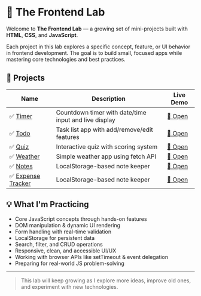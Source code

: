 # 🧪 The Frontend Lab

Welcome to **The Frontend Lab** — a growing set of mini-projects built with **HTML**, **CSS**, and **JavaScript**.

Each project in this lab explores a specific concept, feature, or UI behavior in frontend development. The goal is to build small, focused apps while mastering core technologies and best practices.

## 🔧 Projects

| Name   | Description | Live Demo |
|--------|-------------|-----------|
| ✅ [Timer](https://hawaleshailesh004.github.io/The-Frontend-Lab/Timer/)   | Countdown timer with date/time input and live display | [🔗 Open](https://hawaleshailesh004.github.io/The-Frontend-Lab/Timer/) |
| ✅ [Todo](https://hawaleshailesh004.github.io/The-Frontend-Lab/Todo/)    | Task list app with add/remove/edit features | [🔗 Open](https://hawaleshailesh004.github.io/The-Frontend-Lab/Todo/) |
| ✅ [Quiz](https://hawaleshailesh004.github.io/The-Frontend-Lab/Quiz/)    | Interactive quiz with scoring system | [🔗 Open](https://hawaleshailesh004.github.io/The-Frontend-Lab/Quiz/) |
| ✅ [Weather](https://hawaleshailesh004.github.io/The-Frontend-Lab/Weather/) | Simple weather app using fetch API | [🔗 Open](https://hawaleshailesh004.github.io/The-Frontend-Lab/Weather/) |
| ✅ [Notes](https://hawaleshailesh004.github.io/The-Frontend-Lab/Notes/)   | LocalStorage-based note keeper | [🔗 Open](https://hawaleshailesh004.github.io/The-Frontend-Lab/Notes/) |
| ✅ [Expense Tracker](https://hawaleshailesh004.github.io/The-Frontend-Lab/Expense-Tracker/)   | LocalStorage-based note keeper | [🔗 Open](https://hawaleshailesh004.github.io/The-Frontend-Lab/Expense-Tracker/) |

## 💡 What I'm Practicing

- Core JavaScript concepts through hands-on features
- DOM manipulation & dynamic UI rendering
- Form handling with real-time validation
- LocalStorage for persistent data
- Search, filter, and CRUD operations
- Responsive, clean, and accessible UI/UX
- Working with browser APIs like setTimeout & event delegation
- Preparing for real-world JS problem-solving

---

> This lab will keep growing as I explore more ideas, improve old ones, and experiment with new technologies.
